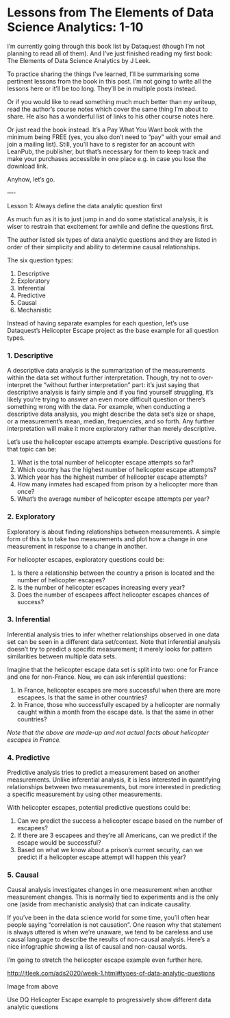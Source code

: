 # Lessons from The Elements of Data Science Analytics: 1-10

I’m currently going through this book list by Dataquest (though I’m not planning to read all of them). And I’ve just finished reading my first book: The Elements of Data Science Analytics by J Leek.

To practice sharing the things I’ve learned, I’ll be summarising some pertinent lessons from the book in this post. I’m not going to write all the lessons here or it’ll be too long. They’ll be in multiple posts instead.

Or if you would like to read something much much better than my writeup, read the author’s course notes which cover the same thing I’m about to share. He also has a wonderful list of links to his other course notes here. 

Or just read the book instead. It’s a Pay What You Want book with the minimum being FREE (yes, you also don’t need to “pay” with your email and join a mailing list). Still, you’ll have to s
register for an account with LeanPub, the publisher, but that’s necessary for them to keep track and make your purchases accessible in one place e.g. in case you lose the download link.

Anyhow, let’s go.

—-

Lesson 1: Always define the data analytic question first

As much fun as it is to just jump in and do some statistical analysis, it is wiser to restrain that excitement for awhile and define the questions first. 

The author listed six types of data analytic questions and they are listed in order of their simplicity and ability to determine causal relationships.

The six question types:

1. Descriptive
2. Exploratory
3. Inferential
4. Predictive
5. Causal
6. Mechanistic

Instead of having separate examples for each question, let’s use Dataquest’s Helicopter Escape project as the base example for all question types.

### 1. Descriptive

A descriptive data analysis is the summarization of the measurements within the data set without further interpretation. Though, try not to over-interpret the “without further interpretation” part: it’s just saying that descriptive analysis is fairly simple and if you find yourself struggling, it’s likely you’re trying to answer an even more difficult question or there’s something wrong with the data. For example, when conducting a descriptive data analysis, you might describe the data set’s size or shape, or a measurement’s mean, median, frequencies, and so forth. Any further interpretation will make it more exploratory rather than merely descriptive.

Let’s use the helicopter escape attempts example. Descriptive questions for that topic can  be:

1. What is the total number of helicopter escape attempts so far?
2. Which country has the highest number of helicopter escape attempts?
3. Which year has the highest number of helicopter escape attempts?
4. How many inmates had escaped from prison by a helicopter more than once?
5. What’s the average number of helicopter escape attempts per year?

### 2. Exploratory

Exploratory is about finding relationships between measurements. A simple form of this is to take two measurements and plot how a change in one measurement in response to a change in another. 

For helicopter escapes, exploratory questions could be:

1. Is there a relationship between the country a prison is located and the number of helicopter escapes?
2. Is the number of helicopter escapes increasing every year?
3. Does the number of escapees affect helicopter escapes chances of success?

### 3. Inferential

Inferential analysis tries to infer whether relationships observed in one data set can be seen in a different data set/context. Note that inferential analysis doesn’t try to predict a specific measurement; it merely looks for pattern similarities between multiple data sets.

Imagine that the helicopter escape data set is split into two: one for France and one for non-France. Now, we can ask inferential questions:

1. In France, helicopter escapes are more successful when there are more escapees. Is that the same in other countries?
2. In France, those who successfully escaped by a helicopter are normally caught within a month from the escape date. Is that the same in other countries?

*Note that the above are made-up and not actual facts about helicopter escapes in France.*

### 4. Predictive

Predictive analysis tries to predict a measurement based on another measurements. Unlike inferential analysis, it is less interested in quantifying relationships between two measurements, but more interested in predicting a specific measurement by using other measurements.

With helicopter escapes, potential predictive questions could be:

1. Can we predict the success a helicopter escape based on the number of escapees?
2. If there are 3 escapees and they’re all Americans, can we predict if the escape would be successful?
3. Based on what we know about a prison’s current security, can we predict if a helicopter escape attempt will happen this year?

### 5. Causal

Causal analysis investigates changes in one measurement when another measurement changes. This is normally tied to experiments and is the only one (aside from mechanistic analysis) that can indicate causality. 

If you’ve been in the data science world for some time, you’ll often hear people saying “correlation is not causation”. One reason why that statement is always uttered is when we’re unaware, we tend to be careless and use causal language to describe the results of non-causal analysis. Here’s a nice infographic showing a list of causal and non-causal words.

I’m going to stretch the helicopter escape example even further here.


http://jtleek.com/ads2020/week-1.html#types-of-data-analytic-questions

Image from above

Use DQ Helicopter Escape example to progressively show different data analytic questions
